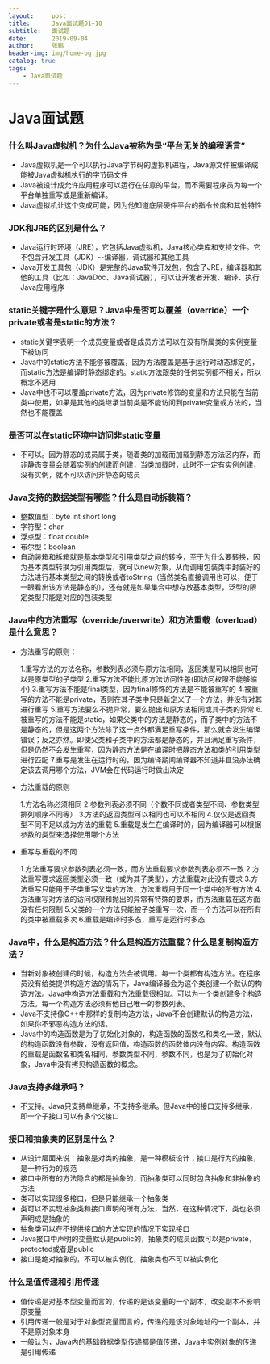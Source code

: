 ```yaml
---
layout:     post 
title:      Java面试题01~10
subtitle:   面试题
date:       2019-09-04
author:     张鹏
header-img: img/home-bg.jpg
catalog: true   
tags:                         
    - Java面试题
---
```


# Java面试题

### 什么叫Java虚拟机？为什么Java被称为是“平台无关的编程语言”

- Java虚拟机是一个可以执行Java字节码的虚拟机进程，Java源文件被编译成能被Java虚拟机执行的字节码文件
- Java被设计成允许应用程序可以运行在任意的平台，而不需要程序员为每一个平台单独重写或是重新编译。
- Java虚拟机让这个变成可能，因为他知道底层硬件平台的指令长度和其他特性

### JDK和JRE的区别是什么？

- Java运行时环境（JRE），它包括Java虚拟机，Java核心类库和支持文件。它不包含开发工具（JDK）--编译器，调试器和其他工具
- Java开发工具包（JDK）是完整的Java软件开发包，包含了JRE，编译器和其他的工具（比如：JavaDoc、Java调试器），可以让开发者开发、编译、执行Java应用程序

### static关键字是什么意思？Java中是否可以覆盖（override）一个private或者是static的方法？

- static关键字表明一个成员变量或者是成员方法可以在没有所属类的实例变量下被访问
- Java中的static方法不能够被覆盖，因为方法覆盖是基于运行时动态绑定的，而static方法是编译时静态绑定的。static方法跟类的任何实例都不相关，所以概念不适用
- Java中也不可以覆盖private方法，因为private修饰的变量和方法只能在当前类中使用，如果是其他的类继承当前类是不能访问到private变量或方法的，当然也不能覆盖

### 是否可以在static环境中访问非static变量

- 不可以。因为静态的成员属于类，随着类的加载而加载到静态方法区内存，而非静态变量会随着实例的创建而创建，当类加载时，此时不一定有实例创建，没有实例，就不可以访问非静态的成员

### Java支持的数据类型有哪些？什么是自动拆装箱？

- 整数值型：byte int short long
- 字符型：char
- 浮点型：float double
- 布尔型：boolean
- 自动装箱和拆箱就是基本类型和引用类型之间的转换，至于为什么要转换，因为基本类型转换为引用类型后，就可以new对象，从而调用包装类中封装好的方法进行基本类型之间的转换或者toString（当然类名直接调用也可以，便于一眼看出该方法是静态的），还有就是如果集合中想存放基本类型，泛型的限定类型只能是对应的包装类型

### Java中的方法重写（override/overwrite）和方法重载（overload）是什么意思？

- 方法重写的原则：

   1.重写方法的方法名称，参数列表必须与原方法相同，返回类型可以相同也可以是原类型的子类型
   2.重写方法不能比原方法访问性差(即访问权限不能够缩小)
   3.重写方法不能是final类型，因为final修饰的方法是不能被重写的
   4.被重写的方法不能是private，否则在其子类中只是新定义了一个方法，并没有对其进行重写
   5.重写方法要么不抛异常，要么抛出和原方法相同或其子类的异常
   6.被重写的方法不能是static，如果父类中的方法是静态的，而子类中的方法不是静态的，但是这两个方法除了这一点外都满足重写条件，那么就会发生编译错误；反之亦然。即使父类和子类中的方法都是静态的，并且满足重写条件，但是仍然不会发生重写，因为静态方法是在编译时把静态方法和类的引用类型进行匹配
   7.重写是发生在运行时的，因为编译期间编译器不知道并且没办法确定该去调用哪个方法，JVM会在代码运行时做出决定

- 方法重载的原则

   1.方法名称必须相同
   2.参数列表必须不同（个数不同或者类型不同、参数类型排列顺序不同等）
   3.方法的返回类型可以相同也可以不相同
   4.仅仅是返回类型不同不足以成为方法的重载
   5.重载是发生在编译时的，因为编译器可以根据参数的类型来选择使用哪个方法

- 重写与重载的不同

   1.方法重写要求参数列表必须一致，而方法重载要求参数列表必须不一致
   2.方法重写要求返回类型必须一致（或为其子类型），方法重载对此没有要求
   3.方法重写只能用于子类重写父类的方法，方法重载用于同一个类中的所有方法
   4.方法重写对方法的访问权限和抛出的异常有特殊的要求，而方法重载在这方面没有任何限制
   5.父类的一个方法只能被子类重写一次，而一个方法可以在所有的类中被重载多次
   6.重载是编译时多态，重写是运行时多态

### Java中，什么是构造方法？什么是构造方法重载？什么是复制构造方法？

- 当新对象被创建的时候，构造方法会被调用。每一个类都有构造方法。在程序员没有给类提供构造方法的情况下，Java编译器会为这个类创建一个默认的构造方法。Java中构造方法重载和方法重载很相似。可以为一个类创建多个构造方法。每一个构造方法必须有他自己唯一的参数列表。
- Java不支持像C++中那样的复制构造方法，Java不会创建默认的构造方法，如果你不邪恶构造方法的话。
- Java中的构造函数是为了初始化对象的，构造函数的函数名和类名一致，默认的构造函数没有参数，没有返回值，构造函数的函数体内没有内容。构造函数的重载是函数名和类名相同，参数类型不同，参数不同，也是为了初始化对象，Java中没有拷贝构造函数的概念。

### Java支持多继承吗？

- 不支持。Java只支持单继承，不支持多继承。但Java中的接口支持多继承，即一个子接口可以有多个父接口

### 接口和抽象类的区别是什么？

- 从设计层面来说：抽象是对类的抽象，是一种模板设计；接口是行为的抽象，是一种行为的规范
- 接口中所有的方法隐含的都是抽象的，而抽象类可以同时包含抽象和非抽象的方法
- 类可以实现很多接口，但是只能继承一个抽象类
- 类可以不实现抽象类和接口声明的所有方法，当然，在这种情况下，类也必须声明成是抽象的
- 抽象类可以在不提供接口的方法实现的情况下实现接口
- Java接口中声明的变量默认是public的，抽象类的成员函数可以是private，protected或者是public
- 接口是绝对抽象的，不可以被实例化，抽象类也不可以被实例化

### 什么是值传递和引用传递

- 值传递是对基本型变量而言的，传递的是该变量的一个副本，改变副本不影响原变量
- 引用传递一般是对于对象型变量而言的，传递的是该对象地址的一个副本，并不是原对象本身
- 一般认为，Java内的基础数据类型传递都是值传递，Java中实例对象的传递是引用传递